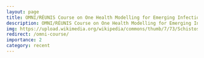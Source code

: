 ```yaml
---
layout: page
title: OMNI/RÉUNIS Course on One Health Modelling for Emerging Infectious Diseases
description: OMNI/RÉUNIS Course on One Health Modelling for Emerging Infectious Diseases
img: https://upload.wikimedia.org/wikipedia/commons/thumb/7/73/Schistosoma_20041-300.jpg/1280px-Schistosoma_20041-300.jpg
redirect: /omni-course/
importance: 2
category: recent
---
```

